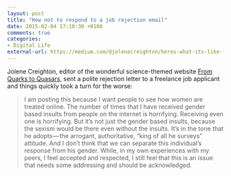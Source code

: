 ```yaml
---
layout: post
title: "How not to respond to a job rejection email"
date: 2015-02-04 17:10:30 +0100
comments: true
categories: 
- Digital Life
external-url: https://medium.com/@jolenecreighton/heres-what-its-like-for-a-woman-to-send-a-job-rejection-to-a-man-17af3090c501
---
```


Jolene Creighton, editor of the wonderful science-themed website [From Quarks to Quasars](http://www.fromquarkstoquasars.com), sent a polite rejection letter to a freelance job applicant and things quickly took a turn for the worse:

> I am posting this because I want people to see how women are treated online. The number of times that I have received gender based insults from people on the internet is horrifying. Receiving even one is horrifying. But it’s not just the gender based insults, because the sexism would be there even without the insults. It’s in the tone that he adopts — the arrogant, authoritative, “king of all he surveys” attitude. And I don’t think that we can separate this individual’s response from his gender. While, in my own experiences with my peers, I feel accepted and respected, I still feel that this is an issue that needs some addressing and should be acknowledged.